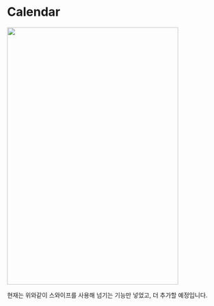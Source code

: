 # Calendar

<img src="https://user-images.githubusercontent.com/78334483/109808741-d6612380-7c6a-11eb-9b28-624722231513.gif" width="400" height="600">

현재는 위와같이 스와이프를 사용해 넘기는 기능만 넣었고, 더 추가할 예정입니다.
